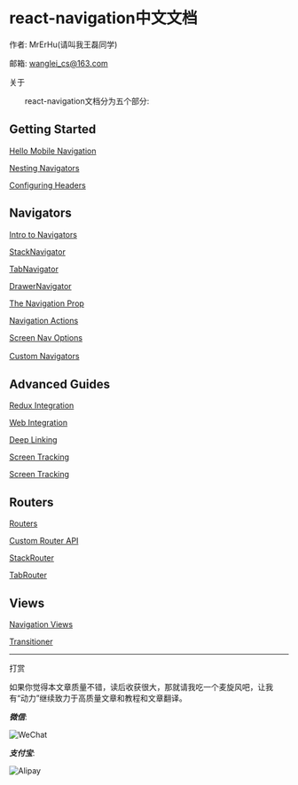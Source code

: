# react-navigation中文文档

作者: MrErHu(请叫我王磊同学)

邮箱: [wanglei_cs@163.com](mailto:wanglei_cs@163.com)

关于

　　react-navigation文档分为五个部分:

## Getting Started

[Hello Mobile Navigation]()

[Nesting Navigators]()

[Configuring Headers]()

## Navigators

[Intro to Navigators]()

[StackNavigator]()

[TabNavigator]()

[DrawerNavigator]()

[The Navigation Prop]()

[Navigation Actions]()

[Screen Nav Options]()

[Custom Navigators]()
 　　
## Advanced Guides
[Redux Integration]()

[Web Integration]()

[Deep Linking]()

[Screen Tracking]()

[Screen Tracking]()

## Routers

[Routers]()

[Custom Router API]()

[StackRouter]()

[TabRouter]()

## Views

[Navigation Views]()

[Transitioner]()

***

打赏

如果你觉得本文章质量不错，读后收获很大，那就请我吃一个麦旋风吧，让我有“动力”继续致力于高质量文章和教程和文章翻译。

***微信***:

![WeChat](http://omaqpbodr.bkt.clouddn.com/Wechat.jpeg?imageView2/3/w/200/h/200/q/75|imageslim)

***支付宝***:

![Alipay](http://omaqpbodr.bkt.clouddn.com/Alipay.jpeg?imageView2/3/w/200/h/200/q/75|imageslim)

